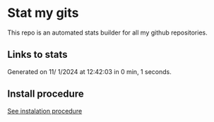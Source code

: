 # Stat my gits

This repo is an automated stats builder for all my github repositories.

## Links to stats


Generated on 11/ 1/2024 at 12:42:03 in 0 min, 1 seconds.

## Install procedure

[See instalation procedure](./src/install.md)
